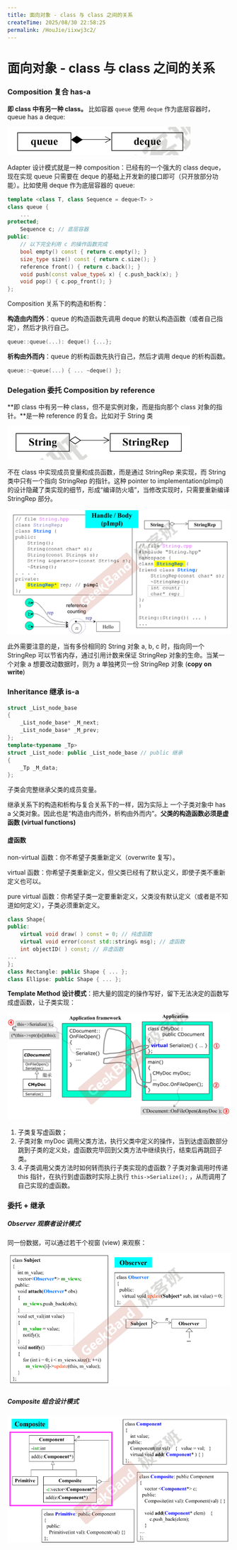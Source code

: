 ```yaml
---
title: 面向对象 - class 与 class 之间的关系
createTime: 2025/08/30 22:58:25
permalink: /HouJie/iixwj3c2/
---
```


# 面向对象 - class 与 class 之间的关系

### Composition 复合 has-a

**即 class 中有另一种 class。** 比如容器 `queue` 使用 `deque` 作为底层容器时，queue has a deque:

![image-20220207193253954](images/image-20220207193253954.png)

Adapter 设计模式就是一种 composition：已经有的一个强大的 class deque，现在实现 queue 只需要在 deque 的基础上开发新的接口即可（只开放部分功能）。比如使用 deque 作为底层容器的 queue:

```cpp
template <class T, class Sequence = deque<T> >
class queue {
    ...
protected;
    Sequence c; // 底层容器
public:
    // 以下完全利用 c 的操作函数完成
    bool empty() const { return c.empty(); }
    size_type size() const { return c.size(); }
    reference front() { return c.back(); }
    void push(const value_type& x) { c.push_back(x); }
    void pop() { c.pop_front(); }
};
```

Composition 关系下的构造和析构：

**构造由内而外**：queue 的构造函数先调用 deque 的默认构造函数（或者自己指定），然后才执行自己。

```cpp
queue::queue(...): deque() {...};
```

**析构由外而内**：queue 的析构函数先执行自己，然后才调用 deque 的析构函数。

```cpp
queue::~queue(...) { ... ~deque() };
```

### Delegation 委托 Composition by reference

**即 class 中有另一种 class，但不是实例对象，而是指向那个 class 对象的指针。**是一种 reference 的复合。比如对于 String 类

![image-20220207193240354](images/image-20220207193240354.png)

不在 class 中实现成员变量和成员函数，而是通过 StringRep 来实现，而 String 类中只有一个指向 StringRep 的指针。这种 pointer to implementation(pImpl) 的设计隐藏了类实现的细节，形成“编译防火墙”，当修改实现时，只需要重新编译 StringRep 部分。

![image-20220207194833294](images/image-20220207194833294.png)

此外需要注意的是，当有多份相同的 String 对象 a, b, c 时，指向同一个 StringRep 可以节省内存，通过引用计数来保证 StringRep 对象的生命。当某一个对象 a 想要改动数据时，则为 a 单独拷贝一份 StringRep 对象 (**copy on write**)

### Inheritance 继承 is-a

```cpp
struct _List_node_base
{
	_List_node_base* _M_next;
	_List_node_base* _M_prev;
};
template<typename _Tp>
struct _List_node: public _List_node_base // public 继承
{
	_Tp _M_data;
};
```

子类会完整继承父类的成员变量。

继承关系下的构造和析构与复合关系下的一样，因为实际上 一个子类对象中 has a 父类对象。因此也是“构造由内而外，析构由外而内”。**父类的构造函数必须是虚函数 (virtual functions)**

#### 虚函数

non-virtual 函数：你不希望子类重新定义（overwrite 复写）。

virtual 函数：你希望子类重新定义，但父类已经有了默认定义，即使子类不重新定义也可以。

pure virtual 函数：你希望子类一定要重新定义，父类没有默认定义（或者是不知道如何定义），子类必须重新定义。

```cpp
class Shape{
public:
	virtual void draw( ) const = 0; // 纯虚函数
	virtual void error(const std::string& msg); // 虚函数
	int objectID( ) const; // 非虚函数
...
};
class Rectangle: public Shape { ... };
class Ellipse: public Shape { ... };
```

**Template Method 设计模式**：把大量的固定的操作写好，留下无法决定的函数写成虚函数，让子类实现：

![image-20220207205924448](images/image-20220207205924448.png)

1. 子类复写虚函数；
2. 子类对象 myDoc 调用父类方法，执行父类中定义的操作，当到达虚函数部分跳到子类的定义处，虚函数完毕回到父类方法中继续执行，结束后再跳回子类。
3. 4.子类调用父类方法时如何转而执行子类实现的虚函数？子类对象调用时传递 this 指针，在执行到虚函数时实际上执行 `this->Serialize();` ，从而调用了自己实现的虚函数。

### 委托 + 继承

##### Observer 观察者设计模式

同一份数据，可以通过若干个视窗 (view) 来观察：

![image-20220209101305017](images/image-20220209101305017.png)

##### Composite 组合设计模式

![image-20220209101914687](images/image-20220209101914687.png)
